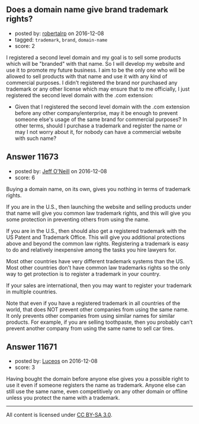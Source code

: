 ## Does a domain name give brand trademark rights?

- posted by: [robertalrp](https://stackexchange.com/users/7500387/robertalrp) on 2016-12-08
- tagged: `trademark`, `brand`, `domain-name`
- score: 2

I registered a second level domain and my goal is to sell some products which will be "branded" with that name. So I will develop my website and use it to promote my future business.
I aim to be the only one who will be allowed to sell products with that name and use it with any kind of commercial purposes.
I didn't registered the brand nor purchased any trademark or any other license which may ensure that to me officially, I just registered the second level domain with the .com extension:

- Given that I registered the second level domain with the .com extension before any other company/enterprise, may it be enough to prevent someone else's usage of the same brand for commercial purposes? In other terms, should I purchase a trademark and register the name or may I not worry about it, for nobody can have a commercial website with such name?


## Answer 11673

- posted by: [Jeff O'Neill](https://stackexchange.com/users/46273/jeff-o-neill) on 2016-12-08
- score: 6

Buying a domain name, on its own, gives you nothing in terms of trademark rights.

If you are in the U.S., then launching the website and selling products under that name will give you common law trademark rights, and this will give you some protection in preventing others from using the name.

If you are in the U.S., then should also get a registered trademark with the US Patent and Trademark Office.  This will give you additional protections above and beyond the common law rights.  Registering a trademark is easy to do and relatively inexpensive among the tasks you hire lawyers for.

Most other countries have very different trademark systems than the US.  Most other countries don't have common law trademarks rights so the only way to get protection is to register a trademark in your country.

If your sales are international, then you may want to register your trademark in multiple countries.

Note that even if you have a registered trademark in all countries of the world, that does NOT prevent other companies from using the same name.  It only prevents other companies from using similar names for similar products.  For example, if you are selling toothpaste, then you probably can't prevent another company from using the same name to sell car tires.


## Answer 11671

- posted by: [Luceos](https://stackexchange.com/users/369663/luceos) on 2016-12-08
- score: 3

Having bought the domain before anyone else gives you a possible right to use it even if someone registers the name as trademark. Anyone else can still use the same name, even competitively on any other domain or offline unless you protect the name with a trademark.



---

All content is licensed under [CC BY-SA 3.0](https://creativecommons.org/licenses/by-sa/3.0/).
